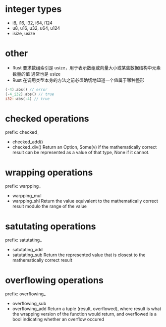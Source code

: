 # integer types
- i8, i16, i32, i64, i124
- u8, u16, u32, u64, u124
- isize, usize

# other
- Rust 要求数组索引是 usize，用于表示数组或向量大小或某些数据结构中元素数量的值
  通常也是 usize
- Rust 在调用类型本身的方法之前必须确切地知道一个值属于哪种整形
```rust
(-4).abs() // error
(-4_i32).abs() // true
i32::abs(-4) // true
```

# checked operations
prefix: checked_
- checked_add()
- checked_div()
Return an Option, Some(v) if the mathematically correct result can be 
represented as a value of that type, None if it cannot.

# wrapping operations
prefix: warpping_
- warpping_mul
- warpping_shl
Return the value equivalent to the mathematically correct result modulo the
range of the value

# satutating operations
prefix: satutating_
- satutating_add
- satutating_sub
Return the represented value that is closest to the mathematically correct 
result

# overflowing operations
prefix: overflowing_
- overflowing_sub
- overflowing_add
Return a tuple (result, overflowed), where result is what the wrapping version
of the function would return, and overflowed is a bool indicating whether an 
overflow occured


